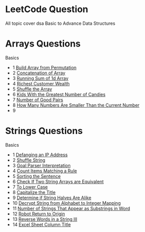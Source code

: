 # LeetCode Question
All topic cover dsa
Basic to Advance Data Structures

# Arrays  Questions
 Basics
- 1 [Build Array from Permutation](https://leetcode.com/problems/build-array-from-permutation/)
- 2 [ Concatenation of Array](https://leetcode.com/problems/concatenation-of-array/description/)
- 3 [ Running Sum of 1d Array](https://leetcode.com/problems/running-sum-of-1d-array/description/)
- 4 [Richest Customer Wealth](https://leetcode.com/problems/richest-customer-wealth/description/)
- 5 [Shuffle the Array](https://leetcode.com/problems/shuffle-the-array/)
- 6 [Kids With the Greatest Number of Candies](https://leetcode.com/problems/kids-with-the-greatest-number-of-candies/description/)
- 7 [Number of Good Pairs](https://leetcode.com/problems/number-of-good-pairs/description/)
- 8 [How Many Numbers Are Smaller Than the Current Number](https://leetcode.com/problems/how-many-numbers-are-smaller-than-the-current-number/description/)
- 9


# Strings  Questions
Basics
- 1 [Defanging an IP Address](https://leetcode.com/problems/defanging-an-ip-address/)
- 2 [Shuffle String](https://leetcode.com/problems/shuffle-string/description/)
- 3 [Goal Parser Interpretation](https://leetcode.com/problems/goal-parser-interpretation/description/)
- 4 [Count Items Matching a Rule](https://leetcode.com/problems/count-items-matching-a-rule/description/)
- 5 [Sorting the Sentence](https://leetcode.com/problems/sorting-the-sentence/description/)
- 6 [Check If Two String Arrays are Equivalent](https://leetcode.com/problems/check-if-two-string-arrays-are-equivalent/description/)
- 7 [To Lower Case](https://leetcode.com/problems/to-lower-case/description/)
- 8 [Capitalize the Title](https://leetcode.com/problems/capitalize-the-title/description/)
- 9 [Determine if String Halves Are Alike](https://leetcode.com/problems/determine-if-string-halves-are-alike/description/)
- 10 [Decrypt String from Alphabet to Integer Mapping](https://leetcode.com/problems/decrypt-string-from-alphabet-to-integer-mapping/)
- 11 [Number of Strings That Appear as Substrings in Word](https://leetcode.com/problems/number-of-strings-that-appear-as-substrings-in-word/)
- 12 [Robot Return to Origin](https://leetcode.com/problems/robot-return-to-origin/)
- 13 [Reverse Words in a String III](https://leetcode.com/problems/reverse-words-in-a-string-iii/)
- 14 [Excel Sheet Column Title](https://leetcode.com/problems/excel-sheet-column-title/)

